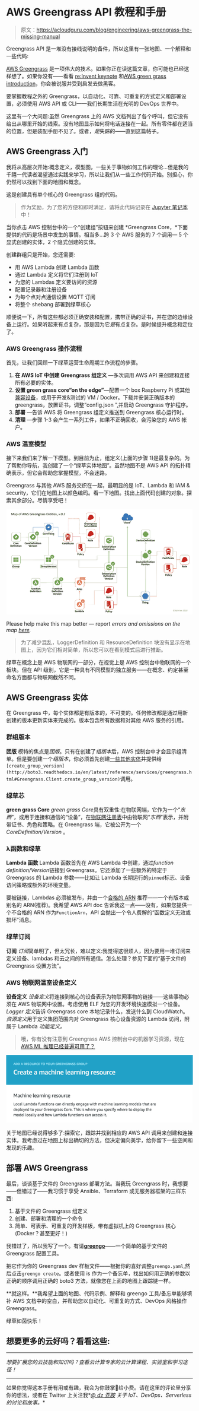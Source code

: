 # AWS Greengrass API 教程和手册

> 原文：<https://acloudguru.com/blog/engineering/aws-greengrass-the-missing-manual>

Greengrass API 是一堆没有接线说明的备件，所以这里有一张地图、一个解释和一些代码:

[AWS Greengrass](https://aws.amazon.com/greengrass/) 是一项伟大的技术。如果你正在读这篇文章，你可能也已经这样想了。如果你没有——看看 [re:Invent keynote](https://youtu.be/1IxDLeFQKPk?t=2h33m35s%20or%20https://www.youtube.com/watch?v=4JuyF2zwFp0) 和[AWS green grass introduction](https://www.youtube.com/watch?v=1rLxPOxVJoQ)，你会被说服并受到启发去做黑客。

要掌握教程之外的 Greengrass，以自动化、可靠、可重复的方式定义和部署设置，必须使用 AWS API 或 CLI——我们长期生活在光明的 DevOps 世界中。

这里有一个大问题:虽然 Greengrass 上的 AWS 文档列出了各个呼叫，但它没有给出从哪里开始的线索。没有地图显示如何将电话连接在一起。所有零件都在适当的位置，但是装配手册不见了。或者，*是*失踪的——直到这篇帖子。

## AWS Greengrass 入门

我将从高层次开始:概念定义，模型图，一些关于事物如何工作的理论…但是我的千禧一代读者渴望通过实践来学习，所以让我们从一些工作代码开始。别担心，你仍然可以找到下面的地图和概念。

这是创建具有单个核心的 Greengrass 组的代码。

> 作为奖励，为了您的方便和即时满足，请将此代码记录在 [Jupyter 笔记本](https://github.com/dzimine/greengo/blob/master/misc/greengrass_create_core.ipynb)中！

当你点击 AWS 控制台中的一个“创建组”按钮来创建 *Greengrass Core，*下面提供的代码是场景中发生的事情。相当多…跨 3 个 AWS 服务的 7 个调用— 5 个显式创建的实体，2 个隐式创建的实体。

创建群组只是开始，您还需要:

*   用 AWS Lambda 创建 Lambda 函数
*   通过 Lambda 定义将它们注册到 IoT
*   为您的 Lambdas 定义要访问的资源
*   配置记录器和注册设备
*   为每个点对点通信设置 MQTT 订阅
*   将整个 shebang 部署到绿草核心

顺便说一下，所有这些都必须正确安装和配置，携带正确的证书，并在您的边缘设备上运行。如果听起来有点复杂，那是因为它*是*有点复杂。是时候提升概念和定位了。

### AWS Greengrass 操作流程

首先，让我们回顾一下绿草运营生命周期工作流程的步骤。

1.  **在 AWS IoT 中创建 Greengrass 组定义** —多次调用 AWS API 来创建和连接所有必要的实体。
2.  **设置 green grass core“on the edge”**—配置一个 box Raspberry Pi 或其他[兼容设备](https://aws.amazon.com/greengrass/faqs/#Greengrass_Core_Platform_Compatibility)，或用于开发&测试的 VM / Docker。下载并安装正确版本的 greengrass，放置证书，调整“config.json ”,并启动 Greengrass 守护程序。
3.  **部署** —告诉 AWS 将 Greengrass 组定义推送到 Greengrass 核心运行时。
4.  **清理** —步骤 1-3 会产生一系列工件，如果不正确回收，会污染您的 AWS 帐户。

### **AWS 温室模型**

接下来我们来了解一下模型。到目前为止，组定义(上面的步骤 1)是最复杂的。为了帮助你导航，我创建了一个“绿草实体地图”。虽然地图不是 AWS API 的拓扑精确表示，但它会帮助您掌握模型，不会迷路。

Greengrass 与其他 AWS 服务交织在一起，最明显的是 IoT、Lambda 和 IAM & security，它们在地图上以颜色编码。看一下地图。找出上面代码创建的对象。探索其余部分。尽情享受吧！

![aws greengrass entities](img/061574ade947d135a7974080f1808ff1.png)

Please help make this map better — report *errors and omissions on the map *[*here*](https://github.com/dzimine/aws-greengrass-map/issues)*.*

> 为了减少混乱，LoggerDefinition 和 ResourceDefinition 块没有显示在地图上，因为它们相对简单，所以您可以在看到模式后进行推断。

绿草在概念上是 AWS 物联网的一部分，在视觉上是 AWS 控制台中物联网的一个板块。但在 API 级别，它是一种具有不同模型的独立服务——在概念、约定甚至命名方面都与物联网截然不同。

## AWS Greengrass 实体

在 Greengrass 中，每个实体都是有版本的，不可变的。任何修改都是通过用新创建的版本更新实体来完成的。版本包含所有数据和对其他 AWS 服务的引用。

### 群组版本

**团版** 模特的焦点是*团版*。只有在创建了*组版本*后，AWS 控制台中才会显示组清单。但是要创建一个*组版本*，你必须首先创建[一些其他实体](http://boto3.readthedocs.io/en/latest/reference/services/greengrass.html#Greengrass.Client.create_group_version)并提供给`[create_group_version](http://boto3.readthedocs.io/en/latest/reference/services/greengrass.html#Greengrass.Client.create_group_version)`调用。

### 绿草芯

**green grass Core** *green grass Core*具有双重性:在物联网端，它作为一个“*东西*”，或用于连接和通信的“设备”，在[物联网注册表](https://docs.aws.amazon.com/iot/latest/developerguide/thing-registry.html)中由物联网“*东西*”表示，并附带证书、角色和策略。在 Greengrass 端，它被公开为一个 *CoreDefinition/Version* 。

### λ函数和绿草

**Lambda 函数** Lambda 函数首先在 AWS Lambda 中创建，通过*function definition/Version*链接到 Greengrass。它还添加了一些额外的特定于 Greengrass 的 Lambda 参数——比如让 Lambda 长期运行的`pinned`标志、设备访问策略或额外的环境变量。

要被链接，Lambdas 必须被发布，并由一个[合格的 ARN](https://docs.aws.amazon.com/lambda/latest/dg/versioning-intro.html) 推荐——一个有版本或别名的 ARN(推荐)。我希望 AWS API doc 告诉我这一点——没有，如果您提供一个不合格的 ARN 作为`FunctionArn`，API 会抛出一个令人费解的“函数定义无效或损坏”消息。

### 绿草订阅

**订阅** *订阅*简单明了，但太冗长，难以定义:我觉得这很烦人，因为要用一堆订阅来定义设备、lambdas 和云之间的所有通信。怎么处理？参见下面的“基于文件的 Greengrass 设置方法”。

### AWS 物联网温室设备定义

**设备定义** *设备定义*将连接到核心的设备表示为物联网事物的链接——这些事物必须在 AWS 物联网中设置。考虑使用 ELF 为您的开发环境快速模拟一个设备。 *Logger 定义*告诉 Greengrass core 本地记录什么，发送什么到 CloudWatch。*资源定义*用于定义集团范围内对 Greengrass 核心设备资源的 Lambda 访问，附属于 Lambda *功能定义。*

> 哦，你有没有注意到 Greengrass AWS 控制台中的机器学习资源，现在 [AWS ML 推理已经普遍可用了？](https://www.youtube.com/watch?v=EiQ8kqnAkno)

![](img/ae67a92a405cbffecc40b881195c16d3.png)

关于地图已经说得够多了:探索它，跟踪并找到相应的 AWS API 调用来创建和连接实体。我考虑过在地图上标出确切的方法，但决定偏向美学，给你留下一些空间和发现的乐趣。

## 部署 AWS Greengrass

最后，谈谈基于文件的 Greengrass 部署方法。当我玩 Greengrass 时，我想要——但错过了——我习惯于享受 Ansible、Terraform 或无服务器框架的三样东西:

1.  基于文件的 Greengrass 组定义
2.  创建、部署和清理的一个命令
3.  简单、可表示、可重复的开发样板，带有虚拟机上的 Greengrass 核心(Docker？甚至更好！)

我错过了，所以我写了一个。有请[**greengo**](https://github.com/dzimine/greengo)——一个简单的基于文件的 Greengrass 配置工具。

把它作为你的 Greengrass dev 样板文件——根据你的喜好调整`greengo.yaml`,然后点击`greengo create`。或者使用 is 作为一个备忘单，找出如何用正确的参数以正确的顺序调用正确的 boto3 方法，就像您在上面的地图上跟踪链一样。

**就这样。**我希望上面的地图、代码示例、解释和 greengo 工具/备忘单能够填补 AWS 文档中的空白，并帮助您以自动化、可重复的方式、DevOps 风格操作 Greengrass。

绿草如茵快乐！

## 想要更多的云好吗？看看这些:

* * *

*想要扩展您的云技能和知识吗？查看云计算专家的云计算课程、实验室和学习途径！*

* * *

如果你觉得这本手册有用或有趣，我会为你鼓掌👏给小费。请在这里的评论里分享你的想法，或者在 Twitter 上关注我*[*@ dz 亚胺*](https://twitter.com/dzimine) *关于 IoT、DevOps、Serverless 的讨论和故事。**